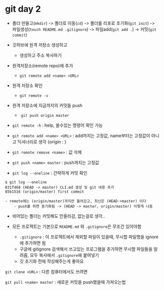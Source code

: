 # git day 2

- 폴더 만들고(`mkdir`) -> 폴더로 이동(`cd`) -> 폴더를 리포로 초기화(`git init`) -> 파일생성(`touch README.md .gitignore`) -> 파일add(`git add .`)  -> 커밋(`git commit`)

- 깃허브에 원격 저장소 생성하고
  - 생성하고 주소 복사하기
- 원격저장소(remote repo)에 추가
  - `git remote add <name> <URL>`
- 원격 저장소 확인
  - `git remote -v`

- 원격 저장소에 지금까지의 커밋들 push
  - ​	`git push origin master`



- `git remote -h` : help, 쓸수있는 명령어 확인 가능

- `git remote add <name> <URL>` : add까지는 고정값, name부터는 고정값이 아니고 딕셔너리로 생각 {origin : <URL>}

- `git remote remove <name>` : <name> 값 삭제

- `git push <name> master` : push까지는 고정값



- `git log --oneline`  : 간략하게 커밋 확인

```
$ git log --oneline
831f468 (HEAD -> master) CLI.md 생성 및 git 내용 추가
85b1516 (origin/master) first commit

- remote에는 (origin/master)까지만 들어갔고, 최신은 (HEAD->master) 이다
	- push를 하면 동기화됨 -> (HEAD -> master, origin/master) 이렇게 나옴
```

- 비어있는 폴더는 커밋해도 안올라감, 없는걸로 생각..



- 모든 프로젝트는 기본으로 `README.md` 와 `.gitignore`은 무조건 있어야함
  - `.gitignore` : 이 프로젝트에서 제외할 파일이 있을때, 무시할 파일명을 ignore에 추가하면 됨
  - 구글에 gitignore 검색해서 쓰고있는 프로그램을 추가하면 무시할 파일들을 알려줌, 모두 복사에서 `.gitignore`에 붙여넣기
  - 깃 초기화 전에 작성해주는게 좋아요



`git clone <URL>` : 다른 컴퓨터에서도 쓰려면

`git pull <name> master` : 새로운 커밋을 push했을때 가져오는법